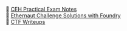 📝 [CEH Practical Exam Notes](https://0xd13.notion.site/CEH-Practical-Exam-Notes-118bf64d11f780c196a0e295a82da6d6)  
📝 [Ethernaut Challenge Solutions with Foundry](https://github.com/0xD13/Ethernaut-Challenge-Solutions-with-Foundry)  
📝 [CTF Writeups]([https://github.com/0xD13/PicoCTF-Writeup](https://github.com/0xD13/CTF-Record-and-Write-up))
<!--
## Hi there 👋
- 🌱 I’m currently learning ...
**0xD13/0xD13** is a ✨ _special_ ✨ repository because its `README.md` (this file) appears on your GitHub profile.

Here are some ideas to get you started:

- 🔭 I’m currently working on ...
- 🌱 I’m currently learning ...
- 👯 I’m looking to collaborate on ...
- 🤔 I’m looking for help with ...
- 💬 Ask me about ...
- 📫 How to reach me: ...
- 😄 Pronouns: ...
- ⚡ Fun fact: ...
-->
